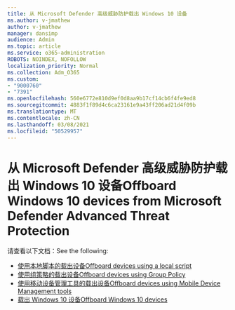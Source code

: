 ```yaml
---
title: 从 Microsoft Defender 高级威胁防护载出 Windows 10 设备
ms.author: v-jmathew
author: v-jmathew
manager: dansimp
audience: Admin
ms.topic: article
ms.service: o365-administration
ROBOTS: NOINDEX, NOFOLLOW
localization_priority: Normal
ms.collection: Adm_O365
ms.custom:
- "9000760"
- "7391"
ms.openlocfilehash: 560e6772e810d9ef0d8aa9b17cf14cb6f4fe9ed8
ms.sourcegitcommit: 4883f1f89d4c6ca23161e9a43ff206ad21d4f09b
ms.translationtype: MT
ms.contentlocale: zh-CN
ms.lasthandoff: 03/08/2021
ms.locfileid: "50529957"
---
```

# <a name="offboard-windows-10-devices-from-microsoft-defender-advanced-threat-protection"></a><span data-ttu-id="0bf8f-102">从 Microsoft Defender 高级威胁防护载出 Windows 10 设备</span><span class="sxs-lookup"><span data-stu-id="0bf8f-102">Offboard Windows 10 devices from Microsoft Defender Advanced Threat Protection</span></span>

<span data-ttu-id="0bf8f-103">请查看以下文档：</span><span class="sxs-lookup"><span data-stu-id="0bf8f-103">See the following:</span></span>

- [<span data-ttu-id="0bf8f-104">使用本地脚本的载出设备</span><span class="sxs-lookup"><span data-stu-id="0bf8f-104">Offboard devices using a local script</span></span>](https://go.microsoft.com/fwlink/?linkid=2143465)
- [<span data-ttu-id="0bf8f-105">使用组策略的载出设备</span><span class="sxs-lookup"><span data-stu-id="0bf8f-105">Offboard devices using Group Policy</span></span>](https://go.microsoft.com/fwlink/?linkid=2143632)
- [<span data-ttu-id="0bf8f-106">使用移动设备管理工具的载出设备</span><span class="sxs-lookup"><span data-stu-id="0bf8f-106">Offboard devices using Mobile Device Management tools</span></span>](https://go.microsoft.com/fwlink/?linkid=2143633)
- [<span data-ttu-id="0bf8f-107">载出 Windows 10 设备</span><span class="sxs-lookup"><span data-stu-id="0bf8f-107">Offboard Windows 10 devices</span></span>](https://go.microsoft.com/fwlink/?linkid=2143629)
